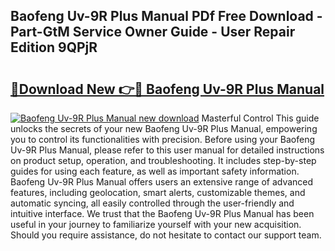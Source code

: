 ## Baofeng Uv-9R Plus Manual PDf Free Download - Part-GtM Service Owner Guide - User Repair Edition 9QPjR

# <h2><a href="http://bc28800.oget.top/?id=Baofeng+Uv-9R+Plus+Manual">🔗Download New 👉🔴 Baofeng Uv-9R Plus Manual</a></h2>

[![Baofeng Uv-9R Plus Manual new download](https://i.imgur.com/5g1atiW.png)](http://bc28800.oget.top/?id=Baofeng+Uv-9R+Plus+Manual)
Masterful Control This guide unlocks the secrets of your new Baofeng Uv-9R Plus Manual, empowering you to control its functionalities with precision. Before using your Baofeng Uv-9R Plus Manual, please refer to this user manual for detailed instructions on product setup, operation, and troubleshooting. It includes step-by-step guides for using each feature, as well as important safety information. Baofeng Uv-9R Plus Manual offers users an extensive range of advanced features, including geolocation, smart alerts, customizable themes, and automatic syncing, all easily controlled through the user-friendly and intuitive interface. We trust that the Baofeng Uv-9R Plus Manual has been useful in your journey to familiarize yourself with your new acquisition. Should you require assistance, do not hesitate to contact our support team.
